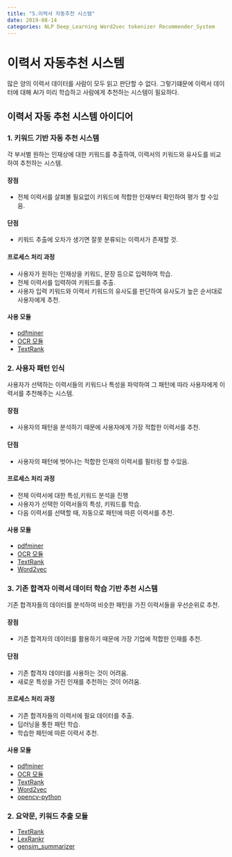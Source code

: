 ```yaml
---
title: "5.이력서 자동추천 시스템"
date: 2019-08-14
categories: NLP Deep_Learning Word2vec tokenizer Recommender_System
---
```

# 이력서 자동추천 시스템
많은 양의 이력서 데이터를 사람이 모두 읽고 판단할 수 없다. 그렇기떄문에 이력서 데이터에 대해 AI가 미리 학습하고 사람에게 추천하는 시스템이 필요하다.
## 이력서 자동 추천 시스템 아이디어

### 1. 키워드 기반 자동 추천 시스템
각 부서별 원하는 인재상에 대한 키워드를 추출하여, 이력서의 키워드와 유사도를 비교하여 추천하는 시스템.

#### 장점
- 전체 이력서를 살펴볼 필요없이 키워드에 적합한 인재부터 확인하여 평가 할 수있음.

#### 단점
- 키워드 추출에 오차가 생기면 잘못 분류되는 이력서가 존재할 것.

#### 프로세스 처리 과정
- 사용자가 원하는 인재상을 키워드, 문장 등으로 입력하여 학습.
- 전체 이력서를 입력하여 키워드를 추출.
- 사용자 입력 키워드와 이력서 키워드의 유사도를 판단하여 유사도가 높은 순서대로 사용자에게 추천.

#### 사용 모듈
- [pdfminer](http://www.unixuser.org/~euske/python/pdfminer/index.html)
- [OCR 모듈](https://jeongmin-d.github.io/nlp/deep_learning/word2vec/tokenizer/recommender_system/OCR/)
- [TextRank](https://jeongmin-d.github.io/NLP_LInk/[summarize]TextRank.html)
### 2. 사용자 패턴 인식
사용자가 선택하는 이력서들의 키워드나 특성을 파악하여 그 패턴에 따라 사용자에게 이력서를 추천해주는 시스템.

#### 장점
- 사용자의 패턴을 분석하기 때문에 사용자에게 가장 적합한 이력서를 추천.

#### 단점
- 사용자의 패턴에 벗어나는 적합한 인재의 이력서를 필터링 할 수있음.

#### 프로세스 처리 과정
- 전체 이력서에 대한 특성,키워드 분석을 진행
- 사용자가 선택한 이력서들의 특성, 키워드를 학습.
- 다음 이력서를 선택할 때, 자동으로 패턴에 따른 이력서를 추천.

#### 사용 모듈
- [pdfminer](http://www.unixuser.org/~euske/python/pdfminer/index.html)
- [OCR 모듈](https://jeongmin-d.github.io/nlp/deep_learning/word2vec/tokenizer/recommender_system/OCR/)
- [TextRank](https://jeongmin-d.github.io/NLP_LInk/[summarize]TextRank.html)
- [Word2vec](https://jeongmin-d.github.io/nlp/deep_learning/word2vec/Word2vec/)

### 3. 기존 합격자 이력서 데이터 학습 기반 추천 시스템
기존 합격자들의 데이터를 분석하여 비슷한 패턴을 가진 이력서들을 우선순위로 추천.

#### 장점
- 기존 합격자의 데이터를 활용하기 때문에 가장 기업에 적합한 인재를 추천.

#### 단점
- 기존 합격자 데이터를 사용하는 것이 어려움.
- 새로운 특성을 가진 인재를 추천하는 것이 어려움.

#### 프로세스 처리 과정
- 기존 합격자들의 이력서에 필요 데이터를 추출.
- 딥러닝을 통한 패턴 학습.
- 학습한 패턴에 따른 이력서 추천.

#### 사용 모듈
- [pdfminer](http://www.unixuser.org/~euske/python/pdfminer/index.html)
- [OCR 모듈](https://jeongmin-d.github.io/nlp/deep_learning/word2vec/tokenizer/recommender_system/OCR/)
- [TextRank](https://jeongmin-d.github.io/NLP_LInk/[summarize]TextRank.html)
- [Word2vec](https://jeongmin-d.github.io/nlp/deep_learning/word2vec/Word2vec/)
- [opencv-python](https://github.com/skvark/opencv-python)

### 2. 요약문, 키워드 추출 모듈
- [TextRank](https://jeongmin-d.github.io/NLP_LInk/[summarize]TextRank.html)
- [LexRankr](https://jeongmin-d.github.io/NLP_LInk/[summarize]LexRankr.html)
- [gensim_summarizer](https://jeongmin-d.github.io/NLP_LInk/[summarize]gensim_summarizer.html)
